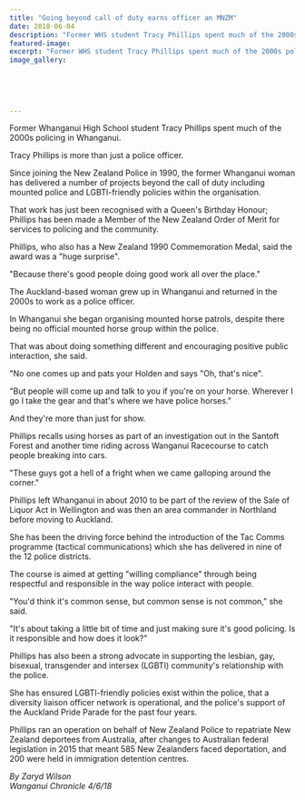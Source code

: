 ```yaml
---
title: "Going beyond call of duty earns officer an MNZM"
date: 2018-06-04
description: "Former WHS student Tracy Phillips spent much of the 2000s policing in Whanganui..."
featured-image: 
excerpt: "Former WHS student Tracy Phillips spent much of the 2000s policing in Whanganui."
image_gallery:
	
	
	
	
	
---
```


<p>Former Whanganui High School student Tracy Phillips spent much of the 2000s policing in Whanganui.</p>
<p class="element element-paragraph">Tracy Phillips is more than just a police officer.</p>
<p class="element element-paragraph">Since joining the New Zealand Police in 1990, the former Whanganui woman has delivered a number of projects beyond the call of duty including mounted police and LGBTI-friendly policies within the organisation.</p>
<p class="element element-paragraph">That work has just been recognised with a Queen's Birthday Honour; Phillips has been made a Member of the New Zealand Order of Merit for services to policing and the community.</p>
<p class="element element-paragraph">Phillips, who also has a New Zealand 1990 Commemoration Medal, said the award was a "huge surprise".</p>
<p class="element element-paragraph">"Because there's good people doing good work all over the place."</p>
<p class="element element-paragraph">The Auckland-based woman grew up in Whanganui and returned in the 2000s to work as a police officer.</p>
<p class="element element-paragraph">In Whanganui she began organising mounted horse patrols, despite there being no official mounted horse group within the police.</p>
<p class="element element-paragraph">That was about doing something different and encouraging positive public interaction, she said.</p>
<p class="element element-paragraph">"No one comes up and pats your Holden and says "Oh, that's nice".</p>
<p class="element element-paragraph">"But people will come up and talk to you if you're on your horse. Wherever I go I take the gear and that's where we have police horses."</p>
<p class="element element-paragraph">And they're more than just for show.</p>
<p class="element element-paragraph">Phillips recalls using horses as part of an investigation out in the Santoft Forest and another time riding across Wanganui Racecourse to catch people breaking into cars.</p>
<p class="element element-paragraph">"These guys got a hell of a fright when we came galloping around the corner."</p>
<p class="element element-paragraph">Phillips left Whanganui in about 2010 to be part of the review of the Sale of Liquor Act in Wellington and was then an area commander in Northland before moving to Auckland.</p>
<p class="element element-paragraph">She has been the driving force behind the introduction of the Tac Comms programme (tactical communications) which she has delivered in nine of the 12 police districts.</p>
<p class="element element-paragraph">The course is aimed at getting "willing compliance" through being respectful and responsible in the way police interact with people.</p>
<p class="element element-paragraph">"You'd think it's common sense, but common sense is not common," she said.</p>
<p class="element element-paragraph">"It's about taking a little bit of time and just making sure it's good policing. Is it responsible and how does it look?"</p>
<p class="element element-paragraph">Phillips has also been a strong advocate in supporting the lesbian, gay, bisexual, transgender and intersex (LGBTI) community's relationship with the police.</p>
<p class="element element-paragraph">She has ensured LGBTI-friendly policies exist within the police, that a diversity liaison officer network is operational, and the police's support of the Auckland Pride Parade for the past four years.</p>
<p class="element element-paragraph">Phillips ran an operation on behalf of New Zealand Police to repatriate New Zealand deportees from Australia, after changes to Australian federal legislation in 2015 that meant 585 New Zealanders faced deportation, and 200 were held in immigration detention centres.</p>
<p><em>By Zaryd Wilson<br />Wanganui Chronicle&nbsp;4/6/18</em></p>

